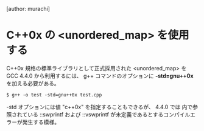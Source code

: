 [author: murachi]
# C++0x の <unordered_map> を使用する

C++0x 規格の標準ライブラリとして正式採用された <unordered_map> を GCC 4.4.0 から利用するには、 g++ コマンドのオプションに **-std=gnu++0x** を加える必要がある。

```
$ g++ -o test -std=gnu++0x test.cpp
```

-std オプションには値 "c++0x" を指定することもできるが、 4.4.0 では <cwchar> 内で参照されている ::swprintf および ::vswprintf が未定義であるとするコンパイルエラーが発生する模様。
